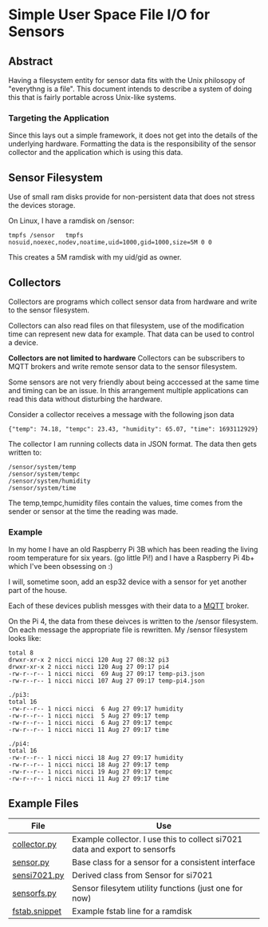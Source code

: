 # Simple User Space File I/O for Sensors

## Abstract
Having a filesystem entity for sensor data fits with the Unix philosopy of "everythng is a file". This document intends to describe a system of doing this that is fairly portable across Unix-like systems. 

### Targeting the Application
Since this lays out a simple framework, it does not get into the details of the underlying hardware. Formatting the data is the responsibility of the sensor collector and the application which is using this data. 

## Sensor Filesystem
Use of small ram disks provide for non-persistent data that does not stress the devices storage. 

On Linux, I have a ramdisk on /sensor:
```
tmpfs /sensor	tmpfs nosuid,noexec,nodev,noatime,uid=1000,gid=1000,size=5M 0 0
```

This creates a 5M ramdisk with my uid/gid as owner.


## Collectors
Collectors are programs which collect sensor data from hardware and write to the sensor filesystem.

Collectors can also read files on that filesystem, use of the modification time can represent new data for example. That data can be used to control a device. 

**Collectors are not limited to hardware**
Collectors can be subscribers to MQTT brokers and write remote sensor data to the sensor filesystem.

Some sensors are not very friendly about being acccessed at the same time and timing can be an issue. In this arrangement multiple applications can read this data without disturbing the hardware. 

Consider a collector receives a message with the following json data
```
{"temp": 74.18, "tempc": 23.43, "humidity": 65.07, "time": 1693112929}
```
The collector I am running collects data in JSON format. The data then gets written to: 

```
/sensor/system/temp
/sensor/system/tempc
/sensor/system/humidity
/sensor/system/time
```
The temp,tempc,humidity files contain the values, time comes from the sender or sensor at the time the reading was made. 

### Example
In my home I have an old Raspberry Pi 3B which has been reading the living room temperature for six years. (go little Pi!) and I have a Raspberry Pi 4b+ which I've been obsessing on :) 

I will, sometime soon, add an esp32 device with a sensor for yet another part of the house. 

Each of these devices publish messges with their data to a [MQTT](https://mqtt.org) broker. 

On the Pi 4, the data from these deivces is written to the /sensor filesystem. On each message the appropriate file is rewritten.
My /sensor filesystem looks like:

```
total 8
drwxr-xr-x 2 nicci nicci 120 Aug 27 08:32 pi3
drwxr-xr-x 2 nicci nicci 120 Aug 27 09:17 pi4
-rw-r--r-- 1 nicci nicci  69 Aug 27 09:17 temp-pi3.json
-rw-r--r-- 1 nicci nicci 107 Aug 27 09:17 temp-pi4.json

./pi3:
total 16
-rw-r--r-- 1 nicci nicci  6 Aug 27 09:17 humidity
-rw-r--r-- 1 nicci nicci  5 Aug 27 09:17 temp
-rw-r--r-- 1 nicci nicci  6 Aug 27 09:17 tempc
-rw-r--r-- 1 nicci nicci 11 Aug 27 09:17 time

./pi4:
total 16
-rw-r--r-- 1 nicci nicci 18 Aug 27 09:17 humidity
-rw-r--r-- 1 nicci nicci 18 Aug 27 09:17 temp
-rw-r--r-- 1 nicci nicci 19 Aug 27 09:17 tempc
-rw-r--r-- 1 nicci nicci 11 Aug 27 09:17 time

```

## Example Files

|File|Use
-----|-----------------
[collector.py](collector.py)|Example collector. I use this to collect si7021 data and export to sensorfs
[sensor.py](sensor.py)|Base class for a sensor for a consistent interface
[sensi7021.py](sensi7021.py)|Derived class from Sensor for si7021
[sensorfs.py](sensorfs.py)|Sensor filesytem utility functions (just one for now)
[fstab.snippet](fstab.snippet)|Example fstab line for a ramdisk